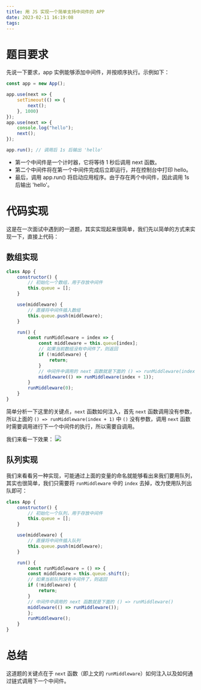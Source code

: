 ```yaml
---
title: 用 JS 实现一个简单支持中间件的 APP
date: 2023-02-11 16:19:08
tags:
---
```


# 题目要求

先说一下要求，app 实例能够添加中间件，并按顺序执行。示例如下：

```js
const app = new App();

app.use(next => {
    setTimeout(() => {
        next();
    }, 1000)
});
app.use(next => { 
    console.log("hello");
    next(); 
});

app.run(); // 调用后 1s 后输出 'hello'

```
- 第一个中间件是一个计时器，它将等待 1 秒后调用 next 函数。
- 第二个中间件将在第一个中间件完成后立即运行，并在控制台中打印 hello。
- 最后，调用 app.run() 将启动应用程序。由于存在两个中间件，因此调用 1s 后输出 'hello'。

# 代码实现

这是在一次面试中遇到的一道题，其实实现起来很简单，我们先以简单的方式来实现一下，直接上代码：

## 数组实现

```js
class App {
    constructor() {
        // 初始化一个数组，用于存放中间件
        this.queue = [];
    }

    use(middleware) {
        // 直接将中间件插入数组
        this.queue.push(middleware);
    }

    run() {
        const runMiddleware = index => {
            const middleware = this.queue[index];
            // 如果当前数组没有中间件了，则返回
            if (!middleware) {
                return;
            }
            // 中间件中调用的 next 函数就是下面的 () => runMiddleware(index + 1)
            middleware(() => runMiddleware(index + 1));
        }
        runMiddleware(0);
    }
}
```

简单分析一下这里的关键点，`next` 函数如何注入，首先 `next` 函数调用没有参数，所以上面的 `() => runMiddleware(index + 1)` 中 `()` 没有参数，调用 `next` 函数时需要调用进行下一个中间件的执行，所以需要自调用。

我们来看一下效果：
![](/assets/result.gif)

## 队列实现

我们来看看另一种实现，可能通过上面的变量的命名就能够看出来我们要用队列，其实也很简单，我们只需要将 `runMiddleware` 中的 `index` 去掉，改为使用队列出队即可：

```js
class App {
    constructor() {
        // 初始化一个队列，用于存放中间件
        this.queue = [];
    }

    use(middleware) {
        // 直接将中间件插入队列
        this.queue.push(middleware);
    }

    run() {
        const runMiddleware = () => {
        const middleware = this.queue.shift();
        // 如果当前队列没有中间件了，则返回
        if (!middleware) {
            return;
        }
        // 中间件中调用的 next 函数就是下面的 () => runMiddleware()
        middleware(() => runMiddleware());
        };
        runMiddleware();
    }
}
```

# 总结

这道题的关键点在于 `next` 函数（即上文的 `runMiddleware`）如何注入以及如何通过链式调用下一个中间件。